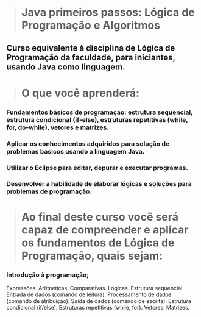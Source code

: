 ># Java primeiros passos: Lógica de Programação e Algoritmos
## Curso equivalente à disciplina de Lógica de Programação da faculdade, para iniciantes, usando Java como linguagem.
># O que você aprenderá:
### Fundamentos básicos de programação: estrutura sequencial, estrutura condicional (if-else), estruturas repetitivas (while, for, do-while), vetores e matrizes.
### Aplicar os conhecimentos adquiridos para solução de problemas básicos usando a linguagem Java.
### Utilizar o Eclipse para editar, depurar e executar programas.
### Desenvolver a habilidade de elaborar lógicas e soluções para problemas de programação.

># Ao final deste curso você será capaz de compreender e aplicar os fundamentos de Lógica de Programação, quais sejam:

### Introdução à programação;
Expressões.
Aritméticas.
Comparativas.
Lógicas.
Estrutura sequencial.
Entrada de dados (comando de leitura).
Processamento de dados (comando de atribuição).
Saída de dados (comando de escrita).
Estrutura condicional (if/else).
Estruturas repetitivas (while, for).
Vetores.
Matrizes.
